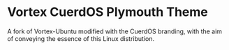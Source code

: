 # Vortex CuerdOS Plymouth Theme

A fork of Vortex-Ubuntu modified with the CuerdOS branding, with the aim of conveying the essence of this Linux distribution.
